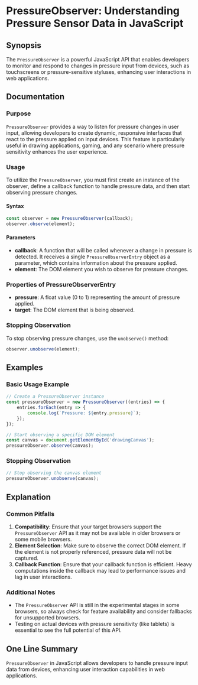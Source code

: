 <!--
Meta Description: # PressureObserver: Understanding Pressure Sensor Data in JavaScript ## Synopsis The `PressureObserver` is a powerful JavaScript API that enables deve...
Meta Keywords: pressure, pressureobserver, element, javascript, callback
-->

# PressureObserver: Understanding Pressure Sensor Data in JavaScript

## Synopsis
The `PressureObserver` is a powerful JavaScript API that enables developers to monitor and respond to changes in pressure input from devices, such as touchscreens or pressure-sensitive styluses, enhancing user interactions in web applications.

## Documentation

### Purpose
`PressureObserver` provides a way to listen for pressure changes in user input, allowing developers to create dynamic, responsive interfaces that react to the pressure applied on input devices. This feature is particularly useful in drawing applications, gaming, and any scenario where pressure sensitivity enhances the user experience.

### Usage
To utilize the `PressureObserver`, you must first create an instance of the observer, define a callback function to handle pressure data, and then start observing pressure changes.

#### Syntax
```javascript
const observer = new PressureObserver(callback);
observer.observe(element);
```

#### Parameters
- **callback**: A function that will be called whenever a change in pressure is detected. It receives a single `PressureObserverEntry` object as a parameter, which contains information about the pressure applied.
- **element**: The DOM element you wish to observe for pressure changes.

### Properties of PressureObserverEntry
- **pressure**: A float value (0 to 1) representing the amount of pressure applied.
- **target**: The DOM element that is being observed.

### Stopping Observation
To stop observing pressure changes, use the `unobserve()` method:
```javascript
observer.unobserve(element);
```

## Examples

### Basic Usage Example
```javascript
// Create a PressureObserver instance
const pressureObserver = new PressureObserver((entries) => {
    entries.forEach(entry => {
        console.log(`Pressure: ${entry.pressure}`);
    });
});

// Start observing a specific DOM element
const canvas = document.getElementById('drawingCanvas');
pressureObserver.observe(canvas);
```

### Stopping Observation
```javascript
// Stop observing the canvas element
pressureObserver.unobserve(canvas);
```

## Explanation

### Common Pitfalls
1. **Compatibility**: Ensure that your target browsers support the `PressureObserver` API as it may not be available in older browsers or some mobile browsers.
2. **Element Selection**: Make sure to observe the correct DOM element. If the element is not properly referenced, pressure data will not be captured.
3. **Callback Function**: Ensure that your callback function is efficient. Heavy computations inside the callback may lead to performance issues and lag in user interactions.

### Additional Notes
- The `PressureObserver` API is still in the experimental stages in some browsers, so always check for feature availability and consider fallbacks for unsupported browsers.
- Testing on actual devices with pressure sensitivity (like tablets) is essential to see the full potential of this API.

## One Line Summary
`PressureObserver` in JavaScript allows developers to handle pressure input data from devices, enhancing user interaction capabilities in web applications.